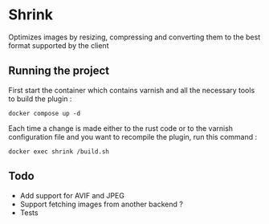 # Shrink
Optimizes images by resizing, compressing and converting them to the
best format supported by the client

## Running the project
First start the container which contains varnish and all the necessary
tools to build the plugin :
```shell
docker compose up -d
```

Each time a change is made either to the rust code or to the varnish
configuration file and you want to recompile the plugin, run this command :
```sheel
docker exec shrink /build.sh
```

## Todo
- Add support for AVIF and JPEG
- Support fetching images from another backend ?
- Tests